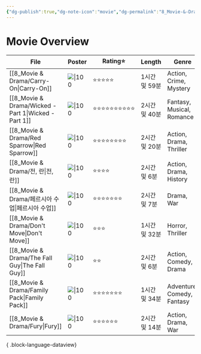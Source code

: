 ```yaml
---
{"dg-publish":true,"dg-note-icon":"movie","dg-permalink":"8_Movie-&-Drama/Overview/movie","tags":["movie","overview"],"permalink":"/8_Movie-&-Drama/Overview/movie/","dgPassFrontmatter":true,"noteIcon":"movie"}
---
```


# Movie Overview
| File                                                    | Poster                                                                                                                       | Rating⭐    | Length    | Genre                      | Imdb⭐ | date          |
| ------------------------------------------------------- | ---------------------------------------------------------------------------------------------------------------------------- | ---------- | --------- | -------------------------- | ----- | ------------- |
| [[8_Movie & Drama/Carry-On\|Carry-On]]               | ![\|100](https://m.media-amazon.com/images/M/MV5BM2U5MjBmNzktOGFlYy00NGQ5LTg3YzktODljMmEyYTdlZmJhXkEyXkFqcGc@._V1_SX300.jpg) | ⭐⭐⭐⭐⭐      | 1시간 및 59분 | Action, Crime, Mystery     | N/A   | 2024. 12. 21. |
| [[8_Movie & Drama/Wicked - Part 1\|Wicked - Part 1]] | ![\|100](https://m.media-amazon.com/images/M/MV5BOWMwYjYzYmMtMWQ2Ni00NWUwLTg2MzAtYzkzMDBiZDIwOTMwXkEyXkFqcGc@._V1_SX300.jpg) | ⭐⭐⭐⭐⭐⭐⭐⭐⭐⭐ | 2시간 및 40분 | Fantasy, Musical, Romance  | 8.1   | 2024. 12. 1.  |
| [[8_Movie & Drama/Red Sparrow\|Red Sparrow]]         | ![\|100](https://m.media-amazon.com/images/M/MV5BMTA3MDkxOTc4NDdeQTJeQWpwZ15BbWU4MDAxNzgyNTQz._V1_SX300.jpg)                 | ⭐⭐⭐⭐⭐⭐⭐⭐   | 2시간 및 20분 | Action, Drama, Thriller    | 6.6   | 2024. 11. 26. |
| [[8_Movie & Drama/전, 란\|전, 란]]                       | ![\|100](https://m.media-amazon.com/images/M/MV5BZDgyZjcxNzYtNGRkYi00NGEwLTgzNTgtZDBkODRjNWFiNGI2XkEyXkFqcGc@._V1_SX300.jpg) | ⭐⭐⭐⭐       | 2시간 및 6분  | Action, Drama, History     | 6.6   | 2024. 11. 3.  |
| [[8_Movie & Drama/페르시아 수업\|페르시아 수업]]                 | ![\|100](https://m.media-amazon.com/images/M/MV5BZDFiM2U0NGQtMDY5NC00MWU3LWI0NDAtZWMxZWY5NTE3NmIzXkEyXkFqcGc@._V1_SX300.jpg) | ⭐⭐⭐⭐⭐⭐⭐    | 2시간 및 7분  | Drama, War                 | 7.4   | 2024. 11. 3.  |
| [[8_Movie & Drama/Don't Move\|Don't Move]]           | ![\|100](https://m.media-amazon.com/images/M/MV5BZmFlMTMyMzQtNmI4NC00YTcyLTgwOGUtMzc4YjcyNDUyOGY3XkEyXkFqcGc@._V1_SX300.jpg) | ⭐⭐⭐        | 1시간 및 32분 | Horror, Thriller           | N/A   | 2024. 11. 2.  |
| [[8_Movie & Drama/The Fall Guy\|The Fall Guy]]       | ![\|100](https://m.media-amazon.com/images/M/MV5BM2U0MTJiYTItMjNiZS00MzU4LTkxYTAtYTU0ZGY1ODJhMjRhXkEyXkFqcGc@._V1_SX300.jpg) | ⭐⭐         | 2시간 및 6분  | Action, Comedy, Drama      | 6.9   | 2024. 11. 2.  |
| [[8_Movie & Drama/Family Pack\|Family Pack]]         | ![\|100](https://m.media-amazon.com/images/M/MV5BMDExZjNmYjEtMGRiYy00NWIwLWFjZmUtMjdhOTQyMjdjMDNiXkEyXkFqcGc@._V1_SX300.jpg) | ⭐⭐⭐⭐⭐⭐⭐    | 1시간 및 34분 | Adventure, Comedy, Fantasy | N/A   | 2024. 10. 30. |
| [[8_Movie & Drama/Fury\|Fury]]                       | ![\|100](https://m.media-amazon.com/images/M/MV5BMjA4MDU0NTUyN15BMl5BanBnXkFtZTgwMzQxMzY4MjE@._V1_SX300.jpg)                 | ⭐⭐⭐⭐⭐⭐     | 2시간 및 14분 | Action, Drama, War         | 7.6   | 2024. 10. 29. |

{ .block-language-dataview}

